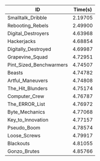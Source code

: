 |ID|Time(s)|
|-|-|
|Smalltalk_Dribble|2.19705|
|Rebooting_Rebels|2.49900|
|Digital_Destroyers|4.63968|
|Hackerjacks|4.68854|
|Digitally_Destroyed|4.69987|
|Grapevine_Squad|4.72951|
|Pint_Sized_Benchwarmers|4.74507|
|Beasts|4.74782|
|Artful_Maneuvers|4.74808|
|The_Hit_Blunders|4.75174|
|Computer_Crew|4.76787|
|The_ERROR_List|4.76972|
|Byte_Mechanics|4.77068|
|Key_to_Innovation|4.77157|
|Pseudo_Boom|4.78574|
|Loose_Screws|4.79917|
|Blackouts|4.81055|
|Gonzo_Brutes|4.85766|
